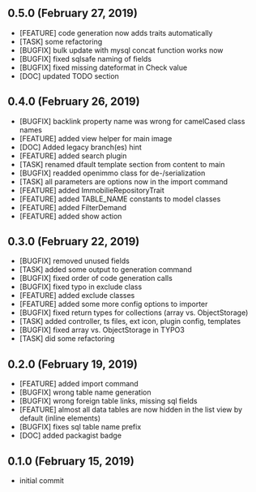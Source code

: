 ## 0.5.0 (February 27, 2019)
  - [FEATURE] code generation now adds traits automatically
  - [TASK] some refactoring
  - [BUGFIX] bulk update with mysql concat function works now
  - [BUGFIX] fixed sqlsafe naming of fields
  - [BUGFIX] fixed missing dateformat in Check value
  - [DOC] updated TODO section

## 0.4.0 (February 26, 2019)
  - [BUGFIX] backlink property name was wrong for camelCased class names
  - [FEATURE] added view helper for main image
  - [DOC] Added legacy branch(es) hint
  - [FEATURE] added search plugin
  - [TASK] renamed dfault template section from content to main
  - [BUGFIX] readded openimmo class for de-/serialization
  - [TASK] all parameters are options now in the import command
  - [FEATURE] added ImmobilieRepositoryTrait
  - [FEATURE] added TABLE_NAME constants to model classes
  - [FEATURE] added FilterDemand
  - [FEATURE] added show action

## 0.3.0 (February 22, 2019)
  - [BUGFIX] removed unused fields
  - [TASK] added some output to generation command 
  - [BUGFIX] fixed order of code generation calls
  - [BUGFIX] fixed typo in exclude class
  - [FEATURE] added exclude classes 
  - [FEATURE] added some more config options to importer 
  - [BUGFIX] fixed return types for collections (array vs. ObjectStorage)
  - [TASK] added controller, ts files, ext icon, plugin config, templates 
  - [BUGFIX] fixed array vs. ObjectStorage in TYPO3
  - [TASK] did some refactoring

## 0.2.0 (February 19, 2019)
  - [FEATURE] added import command
  - [BUGFIX] wrong table name generation
  - [BUGFIX] wrong foreign table links, missing sql fields
  - [FEATURE] almost all data tables are now hidden in the list view by default (inline elements)
  - [BUGFIX] fixes sql table name prefix
  - [DOC] added packagist badge

## 0.1.0 (February 15, 2019)
  - initial commit

